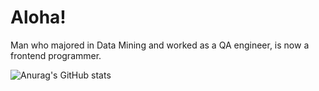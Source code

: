 # Aloha!

Man who majored in Data Mining and worked as a QA engineer, is now a frontend programmer.

![Anurag's GitHub stats](https://github-readme-stats.vercel.app/api?username=AmBeta&show_icons=true)